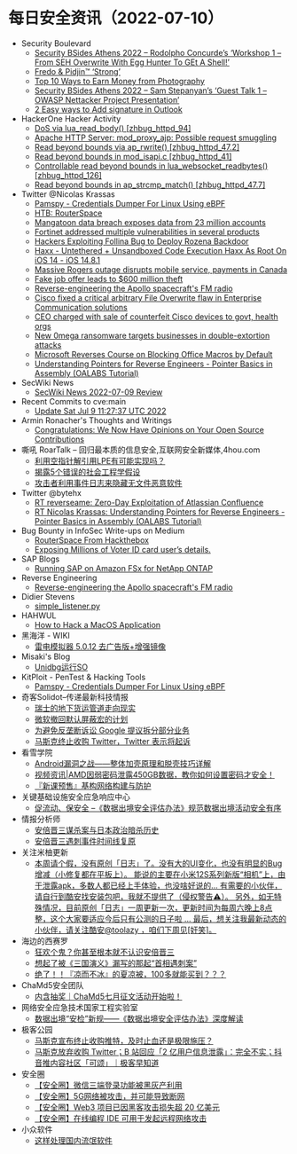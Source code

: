 # 每日安全资讯（2022-07-10）

- Security Boulevard
  - [Security BSides Athens 2022 – Rodolpho Concurde’s ‘Workshop 1 – From SEH Overwrite With Egg Hunter To GEt A Shell!’](https://securityboulevard.com/2022/07/security-bsides-athens-2022-rodolpho-concurdes-workshop-1-from-seh-overwrite-with-egg-hunter-to-get-a-shell/)
  - [Fredo & Pidjin™ ‘Strong’](https://securityboulevard.com/2022/07/fredo-pidjin-strong/)
  - [Top 10 Ways to Earn Money from Photography](https://securityboulevard.com/2022/07/top-10-ways-to-earn-money-from-photography/)
  - [Security BSides Athens 2022 – Sam Stepanyan’s ‘Guest Talk 1 – OWASP Nettacker Project Presentation’](https://securityboulevard.com/2022/07/security-bsides-athens-2022-sam-stepanyans-guest-talk-1-owasp-nettacker-project-presentation/)
  - [2 Easy ways to Add signature in Outlook](https://securityboulevard.com/2022/07/2-easy-ways-to-add-signature-in-outlook/)
- HackerOne Hacker Activity
  - [DoS via lua_read_body() [zhbug_httpd_94]](https://hackerone.com/reports/1596252)
  - [Apache HTTP Server: mod_proxy_ajp: Possible request smuggling](https://hackerone.com/reports/1594627)
  - [Read beyond bounds via ap_rwrite() [zhbug_httpd_47.2]](https://hackerone.com/reports/1595299)
  - [Read beyond bounds in mod_isapi.c [zhbug_httpd_41]](https://hackerone.com/reports/1595296)
  - [Controllable read beyond bounds in lua_websocket_readbytes() [zhbug_httpd_126]](https://hackerone.com/reports/1595290)
  - [Read beyond bounds in ap_strcmp_match() [zhbug_httpd_47.7]](https://hackerone.com/reports/1595281)
- Twitter @Nicolas Krassas
  - [Pamspy - Credentials Dumper For Linux Using eBPF](https://twitter.com/Dinosn/status/1545835879876513794)
  - [HTB: RouterSpace](https://twitter.com/Dinosn/status/1545835552825565184)
  - [Mangatoon data breach exposes data from 23 million accounts](https://twitter.com/Dinosn/status/1545835285002551304)
  - [Fortinet addressed multiple vulnerabilities in several products](https://twitter.com/Dinosn/status/1545835046518546434)
  - [Hackers Exploiting Follina Bug to Deploy Rozena Backdoor](https://twitter.com/Dinosn/status/1545834953577058305)
  - [Haxx - Untethered + Unsandboxed Code Execution Haxx As Root On iOS 14 - iOS 14.8.1](https://twitter.com/Dinosn/status/1545624135279284229)
  - [Massive Rogers outage disrupts mobile service, payments in Canada](https://twitter.com/Dinosn/status/1545623730658988032)
  - [Fake job offer leads to $600 million theft](https://twitter.com/Dinosn/status/1545623562039574528)
  - [Reverse-engineering the Apollo spacecraft's FM radio](https://twitter.com/Dinosn/status/1545610356847935491)
  - [Cisco fixed a critical arbitrary File Overwrite flaw in Enterprise Communication solutions](https://twitter.com/Dinosn/status/1545610068544176128)
  - [CEO charged with sale of counterfeit Cisco devices to govt, health orgs](https://twitter.com/Dinosn/status/1545610025657319425)
  - [New 0mega ransomware targets businesses in double-extortion attacks](https://twitter.com/Dinosn/status/1545609894702759939)
  - [Microsoft Reverses Course on Blocking Office Macros by Default](https://twitter.com/Dinosn/status/1545609073160224769)
  - [Understanding Pointers for Reverse Engineers - Pointer Basics in Assembly (OALABS Tutorial)](https://twitter.com/Dinosn/status/1545608959272312832)
- SecWiki News
  - [SecWiki News 2022-07-09 Review](http://www.sec-wiki.com/?2022-07-09)
- Recent Commits to cve:main
  - [Update Sat Jul  9 11:27:37 UTC 2022](https://github.com/trickest/cve/commit/b1b8ffd4ea7ff95f7d221e4ab51fb176af49ab91)
- Armin Ronacher's Thoughts and Writings
  - [Congratulations: We Now Have Opinions on Your Open Source Contributions](http://lucumr.pocoo.org/2022/7/9/congratulations)
- 嘶吼 RoarTalk – 回归最本质的信息安全,互联网安全新媒体,4hou.com
  - [利用空指针解引用LPE有可能实现吗？](https://www.4hou.com/posts/8Y1r)
  - [揭露5个错误的社会工程学假设](https://www.4hou.com/posts/YX5A)
  - [攻击者利用事件日志来隐藏无文件恶意软件](https://www.4hou.com/posts/mNAA)
- Twitter @bytehx
  - [RT reverseame: Zero-Day Exploitation of Atlassian Confluence](https://twitter.com/reverseame/status/1545692955163430915)
  - [RT Nicolas Krassas: Understanding Pointers for Reverse Engineers - Pointer Basics in Assembly (OALABS Tutorial)](https://twitter.com/Dinosn/status/1545608959272312832)
- Bug Bounty in InfoSec Write-ups on Medium
  - [RouterSpace From Hackthebox](https://infosecwriteups.com/routerspace-from-hackthebox-74de4a9ba988?source=rss----7b722bfd1b8d--bug_bounty)
  - [Exposing Millions of Voter ID card user’s details.](https://infosecwriteups.com/exposing-millions-of-voter-id-card-users-details-8a993c9a5d35?source=rss----7b722bfd1b8d--bug_bounty)
- SAP Blogs
  - [Running SAP on Amazon FSx for NetApp ONTAP](https://blogs.sap.com/2022/07/09/running-sap-on-amazon-fsx-for-netapp-ontap/)
- Reverse Engineering
  - [Reverse-engineering the Apollo spacecraft's FM radio](https://www.reddit.com/r/ReverseEngineering/comments/vv6ad8/reverseengineering_the_apollo_spacecrafts_fm_radio/)
- Didier Stevens
  - [simple_listener.py](https://blog.didierstevens.com/2022/07/09/simple_listener-py/)
- HAHWUL
  - [How to Hack a MacOS Application](https://www.hahwul.com/cullinan/how-to-hack-macos-app/)
- 黑海洋 - WIKI
  - [雷电模拟器 5.0.12 去广告版+增强镜像](https://blog.upx8.com/2896)
- Misaki's Blog
  - [Unidbg运行SO](https://misakikata.github.io/2022/07/Unidbg%E8%BF%90%E8%A1%8CSO/)
- KitPloit - PenTest & Hacking Tools
  - [Pamspy - Credentials Dumper For Linux Using eBPF](http://www.kitploit.com/2022/07/pamspy-credentials-dumper-for-linux.html)
- 奇客Solidot–传递最新科技情报
  - [瑞士的地下货运管道走向现实](https://www.solidot.org/story?sid=72079)
  - [微软撤回默认屏蔽宏的计划](https://www.solidot.org/story?sid=72078)
  - [为避免反垄断诉讼 Google 提议拆分部分业务](https://www.solidot.org/story?sid=72077)
  - [马斯克终止收购 Twitter，Twitter 表示将起诉](https://www.solidot.org/story?sid=72076)
- 看雪学院
  - [Android漏洞之战——整体加壳原理和脱壳技巧详解](https://mp.weixin.qq.com/s?__biz=MjM5NTc2MDYxMw==&mid=2458457914&idx=1&sn=1d505597b47089cbd8bdc1e6e0a2b068&chksm=b18e27b086f9aea63d4404f118b0dc4c0b87c5986f20e556a5a85c967834df0d7f3e8e6d98d6&scene=58&subscene=0#rd)
  - [视频资讯|AMD因弱密码泄露450GB数据，教你如何设置密码才安全！](https://mp.weixin.qq.com/s?__biz=MjM5NTc2MDYxMw==&mid=2458457914&idx=2&sn=acb61611144ec55a5a65db25d863ce9f&chksm=b18e27b086f9aea67c517f8754cfa351296237da0f71ec1d9427c267a6f2e1fcf144404e79ab&scene=58&subscene=0#rd)
  - [『新课预售』基构网络构建与防护](https://mp.weixin.qq.com/s?__biz=MjM5NTc2MDYxMw==&mid=2458457914&idx=3&sn=77ccf5ba7ad5b13cd5d60d1ab21ee774&chksm=b18e27b086f9aea6bb33fea9609fbf170a07d95d9de5a5517540f3c73bd4653b52e39343fd32&scene=58&subscene=0#rd)
- 关键基础设施安全应急响应中心
  - [促流动、保安全 –《数据出境安全评估办法》规范数据出境活动安全有序](https://mp.weixin.qq.com/s?__biz=MzkyMzAwMDEyNg==&mid=2247528633&idx=1&sn=c91d5d052cfb73286729519be27bb892&chksm=c1e9fce8f69e75feda7ca8abd1c89c13230f2862a6d69bb3d5aa3369de9e268528f146debcfe&scene=58&subscene=0#rd)
- 情报分析师
  - [安倍晋三谋杀案与日本政治暗杀历史](https://mp.weixin.qq.com/s?__biz=MzA3Mjc1MTkwOA==&mid=2650510062&idx=1&sn=c031d163c0c48a8449c05339222c87e6&chksm=8716bca5b06135b31b53bc081075622325ee9f8f05b40a11ed717b11e8e3a011643b3bb68ece&scene=58&subscene=0#rd)
  - [安倍晋三遇刺事件时间线复原](https://mp.weixin.qq.com/s?__biz=MzA3Mjc1MTkwOA==&mid=2650510062&idx=2&sn=6d9e115be7ff7ac3d96ecfbffc6f4d51&chksm=8716bca5b06135b301600e12fd9a63296b754d95ce56b0b3d32e2f476e8f585c4b9346ca36ac&scene=58&subscene=0#rd)
- 关注米柚更新
  - [本周请个假，没有原创「日志」了。没有大的UI变化，也没有明显的Bug增减（小修复都在平板上）。
能说的主要在小米12S系列新版“相机”上，由于泄露apk，多数人都已经上手体验，也没啥好说的... 有需要的小伙伴，请自行到酷安找安装包吧，我就不提供了（侵权警告⚠️）。
另外，如无特殊情况，目前原创「日志」一周更新一次，更新时间为每周六晚上8点整，这个大家要适应今后只有公测的日子啦 ...
最后，想关注我最新动态的小伙伴，请关注酷安@toolazy ，咱们下周见[奸笑]。](https://mp.weixin.qq.com/s?__biz=MzA3MDU2MzQ0OA==&mid=2650308773&idx=1&sn=c47ff3c39fb0e07178d125a514df0b62&chksm=8736c3b2b0414aa4646a7595c30e206990681b7f69415432df0651cb14bda1fc14e414846d69&scene=58&subscene=0#rd)
- 海边的西赛罗
  - [狂欢个鬼？你甚至根本就不认识安倍晋三](https://mp.weixin.qq.com/s?__biz=MzI1NzE1ODc1MA==&mid=2247514869&idx=1&sn=f6cfacfeaf8d153c0c6991928c2a9b6f&chksm=ea1941c4dd6ec8d256cca0d79da0a7dbc02a4f075da904938be38c9e01a41d9413fefb5eec21&scene=58&subscene=0#rd)
  - [想起了被《三国演义》漏写的那起“首相遇刺案”](https://mp.weixin.qq.com/s?__biz=MzI1NzE1ODc1MA==&mid=2247514869&idx=2&sn=0d82d146658fc0a372b290b9efe90485&chksm=ea1941c4dd6ec8d2923254ca22e2c9ae7bf7b740d5c8ff90a52b173b6f7a54140aab5715a426&scene=58&subscene=0#rd)
  - [绝了！！『凉而不冰』的夏凉被，100多就能买到？？？](https://mp.weixin.qq.com/s?__biz=MzI1NzE1ODc1MA==&mid=2247514869&idx=3&sn=3b07c727fb7be2769afa86afe25b56e1&chksm=ea1941c4dd6ec8d2d21933e7f1f18cda335f3c045e75c337d80f34712292690dac0516d32407&scene=58&subscene=0#rd)
- ChaMd5安全团队
  - [内含抽奖｜ChaMd5七月征文活动开始啦！](https://mp.weixin.qq.com/s?__biz=MzIzMTc1MjExOQ==&mid=2247506095&idx=1&sn=924146c3b3db99ddb7aa68ca406c7bf3&chksm=e89df077dfea7961d66dc8696a58e1b3df1e173fe3390b84fee8c5af0e0a9970ea17706a8bd2&scene=58&subscene=0#rd)
- 网络安全应急技术国家工程实验室
  - [数据出境“安检”新规——《数据出境安全评估办法》深度解读](https://mp.weixin.qq.com/s?__biz=MzUzNDYxOTA1NA==&mid=2247529285&idx=1&sn=042ee45e8ceeffbe6ad4c7dd7256b3a6&chksm=fa93c584cde44c92d271317d79d27e95b1eb2b2ab0e73effd44dc5710521c0fd3f983f1b5f04&scene=58&subscene=0#rd)
- 极客公园
  - [马斯克宣布终止收购推特，及时止血还是极限施压？](https://mp.weixin.qq.com/s?__biz=MTMwNDMwODQ0MQ==&mid=2652959449&idx=1&sn=ffc5e03291b25dd2fe7580d649da9bd5&chksm=7e558f6f492206797002601ed7e8f13e1cdb98d41c9224f00bb72806ddfc7d74cb6bd1ba2807&scene=58&subscene=0#rd)
  - [马斯克放弃收购 Twitter；B 站回应「2 亿用户信息泄露」：完全不实；抖音推内容社区「可颂」｜极客早知道](https://mp.weixin.qq.com/s?__biz=MTMwNDMwODQ0MQ==&mid=2652959418&idx=1&sn=31f89fd87082572f6d95d31550d918b5&chksm=7e558f0c4922061abd8ca6af4ac5a2e30ea82eccc7ac25e6e67f7250dcf5b450c2a89485c006&scene=58&subscene=0#rd)
- 安全圈
  - [【安全圈】微信三端登录功能被黑灰产利用](https://mp.weixin.qq.com/s?__biz=MzIzMzE4NDU1OQ==&mid=2652004487&idx=1&sn=6b4079ebba76742022befcd8fbe54864&chksm=f36f4cc7c418c5d1498fb71fd5e3cd03b6a56833254851107d3e7dff3604f34658affb7c5abc&scene=58&subscene=0#rd)
  - [【安全圈】5G网络被攻击，并可能导致断网](https://mp.weixin.qq.com/s?__biz=MzIzMzE4NDU1OQ==&mid=2652004487&idx=2&sn=397d4c5d7a1133c0e9ada1b631ad5d6e&chksm=f36f4cc7c418c5d157dde3b6c94a93d0304d36bded099cbdf0d3677c437ebf9cfe1d54c05aa4&scene=58&subscene=0#rd)
  - [【安全圈】Web3 项目已因黑客攻击损失超 20 亿美元](https://mp.weixin.qq.com/s?__biz=MzIzMzE4NDU1OQ==&mid=2652004487&idx=3&sn=f2704ce6c6e5c00c4ef5e6ca584624e3&chksm=f36f4cc7c418c5d1e4d2b11f567901e344f9bc38c391f3c68184d311fb32964146e3cf10dccd&scene=58&subscene=0#rd)
  - [【安全圈】在线编程 IDE 可用于发起远程网络攻击](https://mp.weixin.qq.com/s?__biz=MzIzMzE4NDU1OQ==&mid=2652004487&idx=4&sn=f0ce84e4b7924cb704d8e0dab4eb4da1&chksm=f36f4cc7c418c5d1a52e63c58765a7ea04dcdf6ffbda64463656dca2ed7642ce2e5066bba6a7&scene=58&subscene=0#rd)
- 小众软件
  - [这样处理国内流氓软件](https://mp.weixin.qq.com/s?__biz=MjM5NDMwMTI2MA==&mid=2651671692&idx=1&sn=461347571a28b9980b02f33b477f90db&chksm=bd7038af8a07b1b93c0f5a8731e7bf1394b716f873c1f68971574b17c7dbbe86ca3c2ca76ffc&scene=58&subscene=0#rd)
